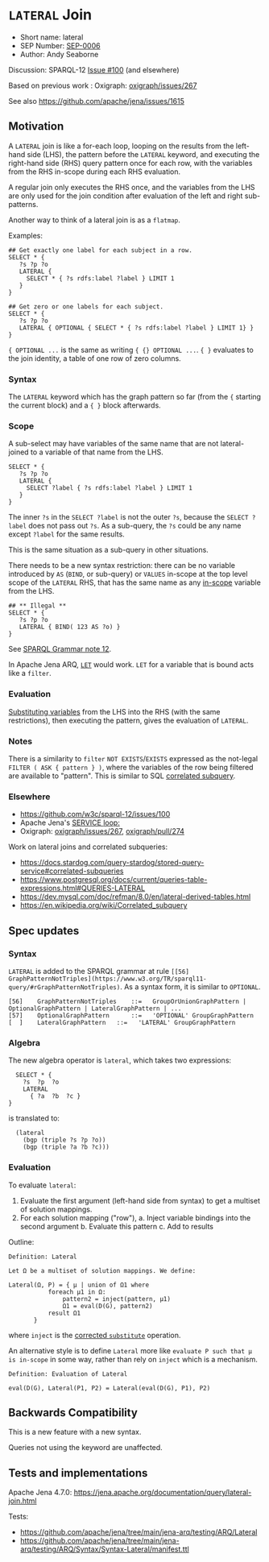 # `LATERAL` Join

* Short name: lateral
* SEP Number: [SEP-0006](sep-0006.md)
* Author: Andy Seaborne

Discussion: SPARQL-12 [Issue #100](https://github.com/w3c/sparql-12/issues/100) (and elsewhere)

Based on previous work : Oxigraph: [oxigraph/issues/267](https://github.com/oxigraph/oxigraph/issues/267)

See also https://github.com/apache/jena/issues/1615

## Motivation

A `LATERAL` join is like a for-each loop, looping on the results from the left-hand side (LHS),
the pattern before the `LATERAL` keyword, and executing the right-hand side (RHS) query pattern
once for each row, with the variables from the RHS in-scope during each RHS evaluation.

A regular join only executes the RHS once, and the variables from the LHS are only used for the
join condition after evaluation of the left and right sub-patterns.

Another way to think of a lateral join is as a `flatmap`.

Examples:
```sparql
## Get exactly one label for each subject in a row.
SELECT * {
   ?s ?p ?o
   LATERAL {
     SELECT * { ?s rdfs:label ?label } LIMIT 1
   }
}
```

```sparql
## Get zero or one labels for each subject.
SELECT * {
   ?s ?p ?o
   LATERAL { OPTIONAL { SELECT * { ?s rdfs:label ?label } LIMIT 1} }
}
```
`{ OPTIONAL ...` is the same as writing `{ {} OPTIONAL ...`.
`{ }` evaluates to the join identity, a table of one row of zero columns.

### Syntax

The `LATERAL` keyword which has the graph pattern so far (from the `{` starting the current
block) and a `{ }` block afterwards. 

### Scope

A sub-select may have variables of the same name that are not lateral-joined to a variable
of that name from the LHS.

```sparql
SELECT * {
   ?s ?p ?o
   LATERAL {
     SELECT ?label { ?s rdfs:label ?label } LIMIT 1
   }
}
```
The inner `?s` in the `SELECT ?label` is not the outer `?s`, because the `SELECT ?label`
does not pass out `?s`. As a sub-query, the `?s` could be any name except `?label` for
the same results.

This is the same situation as a sub-query in other situations.

There needs to be a new syntax restriction: there can be no variable introduced by `AS`
(`BIND`, or sub-query) or `VALUES` in-scope at the top level
scope of the `LATERAL` RHS, that has the same name as any
[in-scope](https://www.w3.org/TR/sparql11-query/#variableScope) variable from the LHS.

```sparql
## ** Illegal **
SELECT * {
   ?s ?p ?o
   LATERAL { BIND( 123 AS ?o) }
}
```

See [SPARQL Grammar note 12](https://www.w3.org/TR/sparql11-query/#sparqlGrammar).

In Apache Jena ARQ, [`LET`](https://jena.apache.org/documentation/query/assignment.html) would work.
`LET` for a variable that is bound acts like a `filter`.

### Evaluation

[Substituting variables](../SEP-0007/sep-0007.md) from the LHS into the RHS (with the same
restrictions), then executing the pattern, gives the evaluation of `LATERAL`.

### Notes

There is a similarity to `filter` `NOT EXISTS`/`EXISTS` expressed as the not-legal
`FILTER ( ASK { pattern } )`, where the variables of the row being filtered are available to
"pattern". This is similar to SQL
[correlated subquery](https://en.wikipedia.org/wiki/Correlated_subquery).

### Elsewhere

* https://github.com/w3c/sparql-12/issues/100
* Apache Jena's [SERVICE <loop:>](https://jena.apache.org/documentation/query/service_enhancer.html)
* Oxigraph: [oxigraph/issues/267](https://github.com/oxigraph/oxigraph/issues/267),
  [oxigraph/pull/274](https://github.com/oxigraph/oxigraph/pull/274)

Work on lateral joins and correlated subqueries:

* https://docs.stardog.com/query-stardog/stored-query-service#correlated-subqueries
* https://www.postgresql.org/docs/current/queries-table-expressions.html#QUERIES-LATERAL
* https://dev.mysql.com/doc/refman/8.0/en/lateral-derived-tables.html
* https://en.wikipedia.org/wiki/Correlated_subquery

## Spec updates

### Syntax

`LATERAL` is added to the SPARQL grammar at rule
`[[56] GraphPatternNotTriples](https://www.w3.org/TR/sparql11-query/#rGraphPatternNotTriples)`.
As a syntax form, it is similar to `OPTIONAL`.

```
[56]  	GraphPatternNotTriples	  ::=  	GroupOrUnionGraphPattern | OptionalGraphPattern | LateralGraphPattern | ...
[57]  	OptionalGraphPattern	  ::=  	'OPTIONAL' GroupGraphPattern
[  ]  	LateralGraphPattern	  ::=  	'LATERAL' GroupGraphPattern
```

### Algebra

The new algebra operator is `lateral`, which takes two expressions:

```sparql
  SELECT * {
    ?s  ?p  ?o
    LATERAL
      { ?a  ?b  ?c }
}
```
is translated to:
```
  (lateral
    (bgp (triple ?s ?p ?o))
    (bgp (triple ?a ?b ?c)))
```

### Evaluation

To evaluate `lateral`:

1. Evaluate the first argument (left-hand side from syntax) to get a multiset of solution mappings.
2. For each solution mapping ("row"),
   a. Inject variable bindings into the second argument
   b. Evaluate this pattern
   c. Add to results

Outline:
```
Definition: Lateral

Let Ω be a multiset of solution mappings. We define:

Lateral(Ω, P) = { μ | union of Ω1 where 
           foreach μ1 in Ω:
               pattern2 = inject(pattern, μ1)
               Ω1 = eval(D(G), pattern2)
	       result Ω1
	   }
```
where `inject` is the [corrected `substitute`](https://afs.github.io/substitute.html) operation.

An alternative style is to define `Lateral` more like `evaluate P such that μ is in-scope` in some
way, rather than rely on `inject` which is a mechanism. 

```
Definition: Evaluation of Lateral

eval(D(G), Lateral(P1, P2) = Lateral(eval(D(G), P1), P2)
```

## Backwards Compatibility

This is a new feature with a new syntax.

Queries not using the keyword are unaffected.

## Tests and implementations

Apache Jena 4.7.0: https://jena.apache.org/documentation/query/lateral-join.html

Tests:
* https://github.com/apache/jena/tree/main/jena-arq/testing/ARQ/Lateral
* https://github.com/apache/jena/tree/main/jena-arq/testing/ARQ/Syntax/Syntax-Lateral/manifest.ttl
